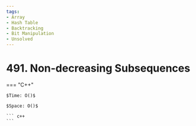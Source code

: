 ```yaml
---
tags:
- Array
- Hash Table
- Backtracking
- Bit Manipulation
- Unsolved
---
```



# 491. Non-decreasing Subsequences

=== "C++"

    $Time: O()$

    $Space: O()$

    ``` c++
    ```